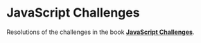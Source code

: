 # JavaScript Challenges

Resolutions of the challenges in the book **[JavaScript Challenges](https://leanpub.com/javascript-challenges)**.
